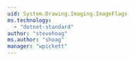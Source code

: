 ```yaml
---
uid: System.Drawing.Imaging.ImageFlags
ms.technology: 
  - "dotnet-standard"
author: "stevehoag"
ms.author: "shoag"
manager: "wpickett"
---
```

